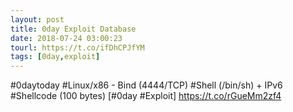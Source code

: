 ```yaml
---
layout: post
title: 0day Exploit Database
date: 2018-07-24 03:00:23
tourl: https://t.co/ifDhCPJfYM
tags: [0day,exploit]
---
```

#0daytoday #Linux/x86 - Bind (4444/TCP) #Shell (/bin/sh) + IPv6 #Shellcode (100 bytes) [#0day #Exploit] https://t.co/rGueMm2zf4